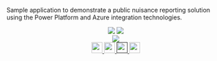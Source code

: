 Sample application to demonstrate a public nuisance reporting solution using the Power Platform and Azure integration technologies.

<span style="display:block;text-align:center">
<a href="https://azure.com/e/adda9f225d3743dead44e17e7908d1e5"><img src="https://img.shields.io/badge/Cost-$102/month-success" /></a>
<img src="https://img.shields.io/badge/Time-5 minutes-success" />
</span>

<span style="display:block;text-align:center">
<a href="https://portal.azure.com/#create/Microsoft.Template/uri/https%3A%2F%2Fraw.githubusercontent.com%2Fralacher%2Fdjangoapp%2Fmaster%2Farm-templates%2Fazuredeploy.json" target="_blank">
  <img src="https://aka.ms/deploytoazurebutton"/>
</a>
</span>

<span style="display:block;text-align:center">
  <a href="https://docs.microsoft.com/en-us/azure/app-service/tutorial-python-postgresql-app">
  <img width="25px" src="http://www.pngpix.com/wp-content/uploads/2016/07/PNGPIX-COM-Microsoft-Logo-Icon-PNG-Transparent.png">
</a>
<a href="https://github.com/ralacher/djangoapp/">
  <img width="25px" src="https://github.githubassets.com/images/modules/logos_page/GitHub-Mark.png">
</a>
<a target="_self" href="">
  <img height="25px" src="https://opsgility.com/Images/azure-icons/azure-logo.png">
</a>
<a href="mailto:robertlacher@microsoft.com?subject=Deploying Django in Azure&body=Please find references and links for the Django on App Services demo that we discussed.%0A%0AGitHub+repository%0Ahttps%3A%2F%2Fgithub.com%2Fralacher%2Fazure-dashboards%2Fblob%2Fmain%2Fwidgets%2Fdjango.md%0A%0AAzure+Pricing+Calculator%0Ahttps%3A%2F%2Fazure.com%2Fe%2Fadda9f225d3743dead44e17e7908d1e5%0A%0AMicrosoft+Documentation%0Ahttps%3A%2F%2Fdocs.microsoft.com%2Fen-us%2Fazure%2Fapp-service%2Ftutorial-python-postgresql-app"><img src="https://img.shields.io/badge/Share-informational?logo=mail.ru" height="25px"/></a>
  </span>
